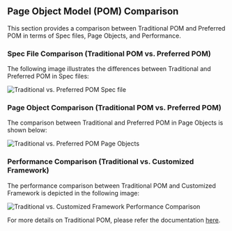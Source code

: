 ## Page Object Model (POM) Comparison

This section provides a comparison between Traditional POM and Preferred POM in terms of Spec files, Page Objects, and Performance.

### Spec File Comparison (Traditional POM vs. Preferred POM)

The following image illustrates the differences between Traditional and Preferred POM in Spec files:

![Traditional vs. Preferred POM Spec file](https://raw.githubusercontent.com/vasu31dev/playwright-ts-template/main/docs/images/SpecFile-Comparision.png)

### Page Object Comparison (Traditional POM vs. Preferred POM)

The comparison between Traditional and Preferred POM in Page Objects is shown below:

![Traditional vs. Preferred POM Page Objects](https://github.com/vasu31dev/playwright-ts-template/blob/main/docs/images/PageObject-Comparision.png?raw=true)

### Performance Comparison (Traditional vs. Customized Framework)

The performance comparison between Traditional POM and Customized Framework is depicted in the following image:

![Traditional vs. Customized Framework Performance Comparison](https://github.com/vasu31dev/playwright-ts-template/blob/main/docs/images/Performance-TraditionalPOMVsCustomised%20POM.png?raw=true)

For more details on Traditional POM, please refer the documentation [here](https://playwright.dev/docs/pom).
